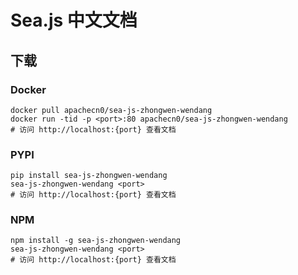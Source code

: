 # Sea.js 中文文档

## 下载

### Docker

```
docker pull apachecn0/sea-js-zhongwen-wendang
docker run -tid -p <port>:80 apachecn0/sea-js-zhongwen-wendang
# 访问 http://localhost:{port} 查看文档
```

### PYPI

```
pip install sea-js-zhongwen-wendang
sea-js-zhongwen-wendang <port>
# 访问 http://localhost:{port} 查看文档
```

### NPM

```
npm install -g sea-js-zhongwen-wendang
sea-js-zhongwen-wendang <port>
# 访问 http://localhost:{port} 查看文档
```